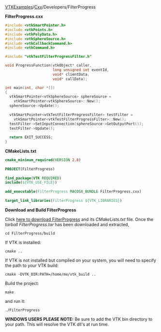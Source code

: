 [VTKExamples](/index/)/[Cxx](/Cxx)/Developers/FilterProgress

**FilterProgress.cxx**
```c++
#include <vtkSmartPointer.h>
#include <vtkPoints.h>
#include <vtkPolyData.h>
#include <vtkSphereSource.h>
#include <vtkCallbackCommand.h>
#include <vtkCommand.h>

#include "vtkTestFilterProgressFilter.h"

void ProgressFunction(vtkObject* caller,
                      long unsigned int eventId,
                      void* clientData,
                      void* callData);

int main(int, char *[])
{ 
  vtkSmartPointer<vtkSphereSource> sphereSource =
    vtkSmartPointer<vtkSphereSource>::New();
  sphereSource->Update();
  
  vtkSmartPointer<vtkTestFilterProgressFilter> testFilter = 
    vtkSmartPointer<vtkTestFilterProgressFilter>::New();
  testFilter->SetInputConnection(sphereSource->GetOutputPort());
  testFilter->Update();
  
  return EXIT_SUCCESS;
}
```
**CMakeLists.txt**
```cmake
cmake_minimum_required(VERSION 2.8)
 
PROJECT(FilterProgress)
 
find_package(VTK REQUIRED)
include(${VTK_USE_FILE})
 
add_executable(FilterProgress MACOSX_BUNDLE FilterProgress.cxx)
 
target_link_libraries(FilterProgress ${VTK_LIBRARIES})
```

**Download and Build FilterProgress**

Click [here to download FilterProgress](https://github.com/lorensen/VTKWikiExamplesTarballs/raw/master/FilterProgress.tar) and its *CMakeLists.txt* file.
Once the *tarball FilterProgress.tar* has been downloaded and extracted,
```
cd FilterProgress/build 
```
If VTK is installed:
```
cmake ..
```
If VTK is not installed but compiled on your system, you will need to specify the path to your VTK build:
```
cmake -DVTK_DIR:PATH=/home/me/vtk_build ..
```
Build the project:
```
make
```
and run it:
```
./FilterProgress
```
**WINDOWS USERS PLEASE NOTE:** Be sure to add the VTK bin directory to your path. This will resolve the VTK dll's at run time.

